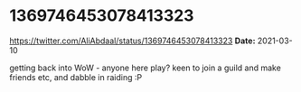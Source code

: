 # 1369746453078413323
https://twitter.com/AliAbdaal/status/1369746453078413323
**Date:** 2021-03-10

getting back into WoW - anyone here play? keen to join a guild and make friends etc, and dabble in raiding :P
